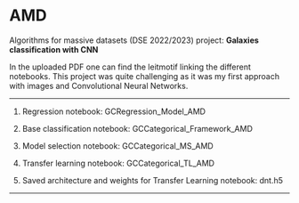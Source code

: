 # AMD
Algorithms for massive datasets (DSE 2022/2023) project: **Galaxies classification with CNN**

In the uploaded PDF one can find the leitmotif linking the different notebooks. 
This project was quite challenging as it was my first approach with images and Convolutional Neural Networks. 
_________________________________________________________________________________________________________________________________________________________________________

1) Regression notebook: GCRegression_Model_AMD

2) Base classification notebook: GCCategorical_Framework_AMD

3) Model selection notebook: GCCategorical_MS_AMD

4) Transfer learning notebook: GCCategorical_TL_AMD 

5) Saved architecture and weights for Transfer Learning notebook: dnt.h5  
-------------------------------------------------------------------------------------------------------------------------------------------------------------------------

